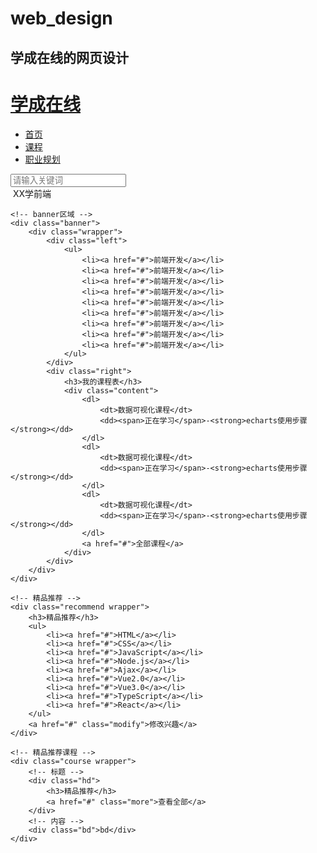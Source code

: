 # web_design
## 学成在线的网页设计
<!DOCTYPE html>
<html lang="en">
<head>
    <meta charset="UTF-8">
    <meta name="viewport" content="width=device-width, initial-scale=1.0">
    <title>学成在线</title>
    <link rel="stylesheet" href="./css/base.css">
    <link rel="stylesheet" href="./css/index.css">
</head>
<body>
    <!-- 头部区域 -->
    <div class="header">
        <div class="wrapper">
            <!-- logo -->
            <div class="logo">
                <h1><a href="#">学成在线</a></h1>
            </div>
            <!-- 导航 -->
            <div class="nav">
                <ul>
                    <li><a href="#" class="active">首页</a></li>
                    <li><a href="#">课程</a></li>
                    <li><a href="#">职业规划</a></li>
                </ul>
            </div>
            <!-- 搜索 -->
            <div class="search">
                <input type="text" placeholder="请输入关键词">
                <a href="#"></a>
            </div>
            <!-- 用户 -->
            <div class="user">
                <img src="./images/touxiang.png" alt="">
                <span>XX学前端</span>
            </div>
        </div>
    </div>

    <!-- banner区域 -->
    <div class="banner">
        <div class="wrapper">
            <div class="left">
                <ul>
                    <li><a href="#">前端开发</a></li>
                    <li><a href="#">前端开发</a></li>
                    <li><a href="#">前端开发</a></li>
                    <li><a href="#">前端开发</a></li>
                    <li><a href="#">前端开发</a></li>
                    <li><a href="#">前端开发</a></li>
                    <li><a href="#">前端开发</a></li>
                    <li><a href="#">前端开发</a></li>
                    <li><a href="#">前端开发</a></li>
                </ul>
            </div>
            <div class="right">
                <h3>我的课程表</h3>
                <div class="content">
                    <dl>
                        <dt>数据可视化课程</dt>
                        <dd><span>正在学习</span>-<strong>echarts使用步骤</strong></dd>
                    </dl>
                    <dl>
                        <dt>数据可视化课程</dt>
                        <dd><span>正在学习</span>-<strong>echarts使用步骤</strong></dd>
                    </dl>
                    <dl>
                        <dt>数据可视化课程</dt>
                        <dd><span>正在学习</span>-<strong>echarts使用步骤</strong></dd>
                    </dl>
                    <a href="#">全部课程</a>
                </div>
            </div>
        </div>
    </div>

    <!-- 精品推荐 -->
    <div class="recommend wrapper">
        <h3>精品推荐</h3>
        <ul>
            <li><a href="#">HTML</a></li>
            <li><a href="#">CSS</a></li>
            <li><a href="#">JavaScript</a></li>
            <li><a href="#">Node.js</a></li>
            <li><a href="#">Ajax</a></li>
            <li><a href="#">Vue2.0</a></li>
            <li><a href="#">Vue3.0</a></li>
            <li><a href="#">TypeScript</a></li>
            <li><a href="#">React</a></li>
        </ul>
        <a href="#" class="modify">修改兴趣</a>
    </div>

    <!-- 精品推荐课程 -->
    <div class="course wrapper">
        <!-- 标题 -->
        <div class="hd">
            <h3>精品推荐</h3>
            <a href="#" class="more">查看全部</a>
        </div>
        <!-- 内容 -->
        <div class="bd">bd</div>
    </div>
</body>
</html>

